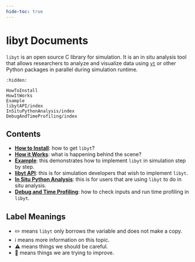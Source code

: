 ```yaml
---
hide-toc: true
---
```


# libyt Documents

`libyt` is an open source C library for simulation. 
It is an in situ analysis tool that allows researchers to analyze and visualize data using [`yt`](https://yt-project.org/) or other Python packages in parallel during simulation runtime.

```{toctree}
:hidden:

HowToInstall
HowItWorks
Example
libytAPI/index
InSituPythonAnalysis/index
DebugAndTimeProfiling/index
```

## Contents
- [**How to Install**](./HowToInstall.md#how-to-install): how to get `libyt`?
- [**How it Works**](./HowItWorks.md#how-it-works): what is happening behind the scene?
- [**Example**](./Example.md#example): this demonstrates how to implement `libyt` in simulation step by step.
- [**libyt API**](./libytAPI/index.md#libyt-api): this is for simulation developers that wish to implement `libyt`.
- [**In Situ Python Analysis**](./InSituPythonAnalysis/index.md#in-situ-python-analysis): this is for users that are using `libyt` to do in situ analysis.
- [**Debug and Time Profiling**](./DebugAndTimeProfiling/index.md#debug-and-time-profiling): how to check inputs and run time profiling in `libyt`.

## Label Meanings
- ✏️ means `libyt` only borrows the variable and does not make a copy.
- ℹ️ means more information on this topic.
- ⚠️ means things we should be careful.
- 🦎 means things we are trying to improve.
